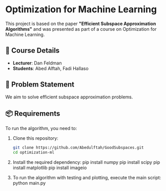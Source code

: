 # Optimization for Machine Learning

This project is based on the paper **"Efficient Subspace Approximation Algorithms"** and was presented as part of a course on Optimization for Machine Learning.

## 📘 Course Details

- **Lecturer**: Dan Feldman
- **Students**: Abed Alftah, Fadi Hallaso

## 🎯 Problem Statement

We aim to solve efficient subspace approximation problems.

## 📦 Requirements

To run the algorithm, you need to:

1. Clone this repository:

   ```bash
   git clone https://github.com/Abedulftah/GoodSubspaces.git
   cd optimization-ml

   ```

2. Install the required dependency:
   pip install numpy
   pip install scipy
   pip install matplotlib
   pip install imageio

3. To run the algorithm with testing and plotting, execute the main script:
   python main.py
